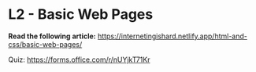 # L2 - Basic Web Pages

**Read the following article:**
https://internetingishard.netlify.app/html-and-css/basic-web-pages/

Quiz: https://forms.office.com/r/nUYjkT71Kr
